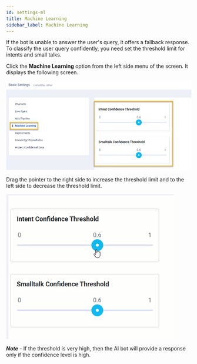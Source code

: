 ```yaml
---
id: settings-ml
title: Machine Learning
sidebar_label: Machine Learning
---
```



If the bot is unable to answer the user's query, it offers a  fallback response. To classify the user query confidently, you need set the threshold limit for intents and small talks. 

Click the **Machine Learning** option from the left side menu of the screen. It displays the following screen.

![](assets\CA_104.png)

Drag the pointer to the right side to increase the threshold limit and to the left side to decrease the threshold limit.

![](assets\cw_028.gif)

***Note*** - If the threshold is very high, then the AI bot will provide a response only if the confidence level is high.